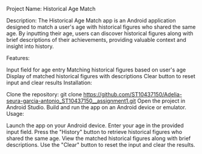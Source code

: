 Project Name: Historical Age Match

Description:
The Historical Age Match app is an Android application designed to match a user's age with historical figures who shared the same age. By inputting their age, users can discover historical figures along with brief descriptions of their achievements, providing valuable context and insight into history.

Features:

Input field for age entry
Matching historical figures based on user's age
Display of matched historical figures with descriptions
Clear button to reset input and clear results
Installation:

Clone the repository: git clone https://github.com/ST10437150/Adelia-seura-garcia-antonio_ST10437150__assignment1.git
Open the project in Android Studio.
Build and run the app on an Android device or emulator.
Usage:

Launch the app on your Android device.
Enter your age in the provided input field.
Press the "History" button to retrieve historical figures who shared the same age.
View the matched historical figures along with brief descriptions.
Use the "Clear" button to reset the input and clear the results.

